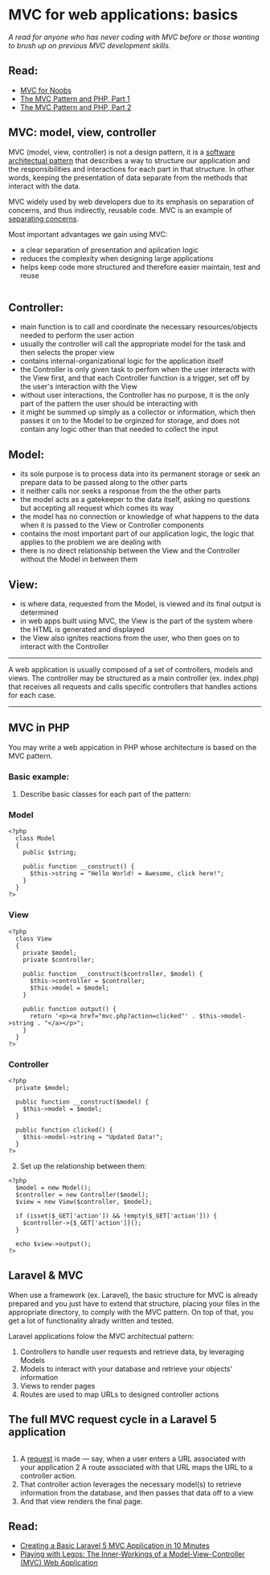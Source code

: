 # MVC for web applications: basics

<i>A read for anyone who has never coding with MVC before or those wanting to brush up on previous MVC development skills.</i>

## Read:
* [MVC for Noobs](https://code.tutsplus.com/tutorials/mvc-for-noobs--net-10488) 
* [The MVC Pattern and PHP, Part 1](https://www.sitepoint.com/the-mvc-pattern-and-php-1/)
* [The MVC Pattern and PHP, Part 2](https://www.sitepoint.com/the-mvc-pattern-and-php-2/)

## MVC: model, view, controller

MVC (model, view, controller) is not a design pattern, it is a [software architectual pattern](https://en.wikipedia.org/wiki/Software_architecture) that describes a way to structure our application and the responsibilities and interactions for each part in that structure. In other words, keeping the presentation of data separate from the methods that interact with the data.

MVC widely used by web developers due to its emphasis on separation of concerns, and thus indirectly, reusable code. MVC is an example of [separating concerns](https://en.wikipedia.org/wiki/Separation_of_concerns#HTML.2C_CSS.2C_JavaScript).

Most important advantages we gain using MVC:
- a clear separation of presentation and aplication logic
- reduces the complexity when designing large applications
- helps keep code more structured and therefore easier maintain, test and reuse

<img src="https://upload.wikimedia.org/wikipedia/commons/thumb/a/a0/MVC-Process.svg/500px-MVC-Process.svg.png" alt="">

## Controller:
- main function is to call and coordinate the necessary resources/objects needed to perform the user action
- usually the controller will call the appropriate model for the task and then selects the proper view
- contains internal-organizational logic for the application itself
- the Controller is only given task to perfom when the user interacts with the View first, and that each Controller function is a trigger, set off by the user's interaction with the View
- without user interactions, the Controller has no purpose, it is the only part of the pattern the user should be interacting with
- it might be summed up simply as a collector or information, which then passes it on to the Model to be orginzed for storage, and does not contain any logic other than that needed to collect the input

## Model:
- its sole purpose is to process data into its permanent storage or seek an prepare data to be passed along to the other parts
- it neither calls nor seeks a response from the the other parts
- the model acts as a gatekeeper to the data itself, asking no questions but accepting all request which comes its way
- the model has no connection or knowledge of what happens to the data when it is passed to the View or Controller components
- contains the most important part of our application logic, the logic that applies to the problem we are dealing with
- there is no direct relationship between the View and the Controller without the Model in between them

## View:
- is where data, requested from the Model, is viewed and its final output is determined
- in web apps built using MVC, the View is the part of the system where the HTML is generated and displayed
- the View also ignites reactions from the user, who then goes on to interact with the Controller

---
A web application is usually composed of a set of controllers, models and views. The controller may be structured as a main controller (ex. index.php) that receives all requests and calls specific controllers that handles actions for each case.

---

## MVC in PHP

You may write a web appication in PHP whose architecture is based on the MVC pattern.

### Basic example:

1) Describe basic classes for each part of the pattern:

### Model
```
<?php
  class Model
  {
    public $string;

    public function __construct() {
      $this->string = "Hello World! = Awesome, click here!";
    }
  }
?>
```

### View
```
<?php
  class View
  {
    private $model;
    private $controller;

    public function __construct($controller, $model) {
      $this->controller = $controller;
      $this->model = $model;
    }

    public function output() {
      return '<p><a href="mvc.php?action=clicked"' . $this->model->string . "</a></p>";
    }
  }
?>
```

### Controller
```
<?php
  private $model;

  public function __construct($model) {
    $this->model = $model;
  }

  public function clicked() {
    $this->model->string = "Updated Data!";
  }
?>
```

2) Set up the relationship between them:
```
<?php
  $model = new Model();
  $controller = new Controller($model);
  $view = new View($controller, $model);

  if (isset($_GET['action']) && !empty($_GET['action'])) {
    $controller->{$_GET['action']}();
  }

  echo $view->output();
?>
```

## Laravel & MVC

When use a framework (ex. Laravel), the basic structure for MVC is already prepared and you just have to extend that structure, placing your files in the appropriate directory, to comply with the MVC pattern. On top of that, you get a lot of functionality alrady written and tested.

Laravel applications folow the MVC architectual pattern:
1. Controllers to handle user requests and retrieve data, by leveraging Models
2. Models to interact with your database and retrieve your objects' information
3. Views to render pages
4. Routes are used to map URLs to designed controller actions

## The full MVC request cycle in a Laravel 5 application

<img src="http://laravelbook.com/images/laravel-architecture/laravel-mvc-components.png" alt="">

1. A [request](https://en.wikipedia.org/wiki/Request%E2%80%93response) is made — say, when a user enters a URL associated with your application
2 A route associated with that URL maps the URL to a controller action.
3. That controller action leverages the necessary model(s) to retrieve information from the database, and then passes that data off to a view
4. And that view renders the final page.

## Read:
* [Creating a Basic Laravel 5 MVC Application in 10 Minutes](https://selftaughtcoders.com/from-idea-to-launch/lesson-17/laravel-5-mvc-application-in-10-minutes/)
* [Playing with Legos: The Inner-Workings of a Model-View-Controller (MVC) Web Application](https://selftaughtcoders.com/model-view-controller-mvc-web-application/)

